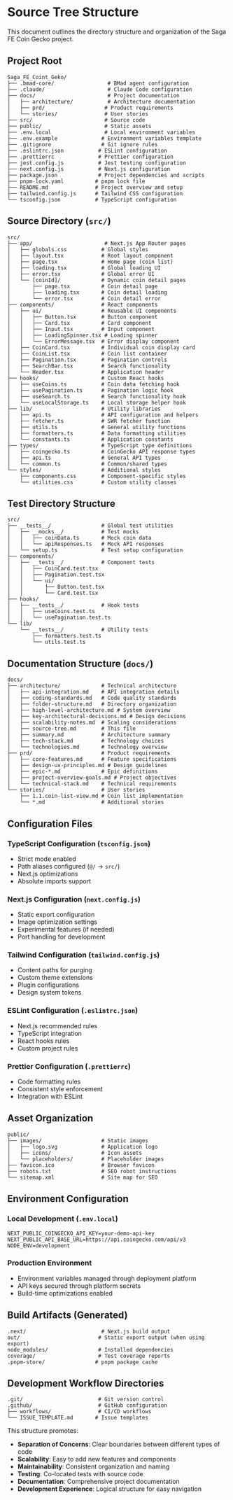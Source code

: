 # Source Tree Structure

This document outlines the directory structure and organization of the Saga FE Coin Gecko project.

## Project Root

```
Saga_FE_Coint_Geko/
├── .bmad-core/                 # BMad agent configuration
├── .claude/                    # Claude Code configuration
├── docs/                       # Project documentation
│   ├── architecture/           # Architecture documentation
│   ├── prd/                   # Product requirements
│   └── stories/               # User stories
├── src/                       # Source code
├── public/                    # Static assets
├── .env.local                 # Local environment variables
├── .env.example              # Environment variables template
├── .gitignore                # Git ignore rules
├── .eslintrc.json           # ESLint configuration
├── .prettierrc              # Prettier configuration
├── jest.config.js           # Jest testing configuration
├── next.config.js           # Next.js configuration
├── package.json             # Project dependencies and scripts
├── pnpm-lock.yaml          # pnpm lock file
├── README.md               # Project overview and setup
├── tailwind.config.js      # Tailwind CSS configuration
└── tsconfig.json           # TypeScript configuration
```

## Source Directory (`src/`)

```
src/
├── app/                       # Next.js App Router pages
│   ├── globals.css           # Global styles
│   ├── layout.tsx            # Root layout component
│   ├── page.tsx              # Home page (coin list)
│   ├── loading.tsx           # Global loading UI
│   ├── error.tsx             # Global error UI
│   └── [coinId]/             # Dynamic coin detail pages
│       ├── page.tsx          # Coin detail page
│       ├── loading.tsx       # Coin detail loading
│       └── error.tsx         # Coin detail error
├── components/               # React components
│   ├── ui/                   # Reusable UI components
│   │   ├── Button.tsx        # Button component
│   │   ├── Card.tsx          # Card component
│   │   ├── Input.tsx         # Input component
│   │   ├── LoadingSpinner.tsx # Loading spinner
│   │   └── ErrorMessage.tsx  # Error display component
│   ├── CoinCard.tsx          # Individual coin display card
│   ├── CoinList.tsx          # Coin list container
│   ├── Pagination.tsx        # Pagination controls
│   ├── SearchBar.tsx         # Search functionality
│   └── Header.tsx            # Application header
├── hooks/                    # Custom React hooks
│   ├── useCoins.ts           # Coin data fetching hook
│   ├── usePagination.ts      # Pagination logic hook
│   ├── useSearch.ts          # Search functionality hook
│   └── useLocalStorage.ts    # Local storage helper hook
├── lib/                      # Utility libraries
│   ├── api.ts                # API configuration and helpers
│   ├── fetcher.ts            # SWR fetcher function
│   ├── utils.ts              # General utility functions
│   ├── formatters.ts         # Data formatting utilities
│   └── constants.ts          # Application constants
├── types/                    # TypeScript type definitions
│   ├── coingecko.ts          # CoinGecko API response types
│   ├── api.ts                # General API types
│   └── common.ts             # Common/shared types
└── styles/                   # Additional styles
    ├── components.css        # Component-specific styles
    └── utilities.css         # Custom utility classes
```

## Test Directory Structure

```
src/
├── __tests__/                # Global test utilities
│   ├── __mocks__/            # Test mocks
│   │   ├── coinData.ts       # Mock coin data
│   │   └── apiResponses.ts   # Mock API responses
│   └── setup.ts              # Test setup configuration
├── components/
│   ├── __tests__/            # Component tests
│   │   ├── CoinCard.test.tsx
│   │   ├── Pagination.test.tsx
│   │   └── ui/
│   │       ├── Button.test.tsx
│   │       └── Card.test.tsx
├── hooks/
│   ├── __tests__/            # Hook tests
│   │   ├── useCoins.test.ts
│   │   └── usePagination.test.ts
└── lib/
    └── __tests__/            # Utility tests
        ├── formatters.test.ts
        └── utils.test.ts
```

## Documentation Structure (`docs/`)

```
docs/
├── architecture/             # Technical architecture
│   ├── api-integration.md    # API integration details
│   ├── coding-standards.md   # Code quality standards
│   ├── folder-structure.md   # Directory organization
│   ├── high-level-architecture.md # System overview
│   ├── key-architectural-decisions.md # Design decisions
│   ├── scalability-notes.md  # Scaling considerations
│   ├── source-tree.md        # This file
│   ├── summary.md            # Architecture summary
│   ├── tech-stack.md         # Technology choices
│   └── technologies.md       # Technology overview
├── prd/                      # Product requirements
│   ├── core-features.md      # Feature specifications
│   ├── design-ux-principles.md # Design guidelines
│   ├── epic-*.md             # Epic definitions
│   ├── project-overview-goals.md # Project objectives
│   └── technical-stack.md    # Technical requirements
└── stories/                  # User stories
    ├── 1.1.coin-list-view.md # Coin list implementation
    └── *.md                  # Additional stories
```

## Configuration Files

### TypeScript Configuration (`tsconfig.json`)
- Strict mode enabled
- Path aliases configured (`@/` → `src/`)
- Next.js optimizations
- Absolute imports support

### Next.js Configuration (`next.config.js`)
- Static export configuration
- Image optimization settings
- Experimental features (if needed)
- Port handling for development

### Tailwind Configuration (`tailwind.config.js`)
- Content paths for purging
- Custom theme extensions
- Plugin configurations
- Design system tokens

### ESLint Configuration (`.eslintrc.json`)
- Next.js recommended rules
- TypeScript integration
- React hooks rules
- Custom project rules

### Prettier Configuration (`.prettierrc`)
- Code formatting rules
- Consistent style enforcement
- Integration with ESLint

## Asset Organization

```
public/
├── images/                   # Static images
│   ├── logo.svg              # Application logo
│   ├── icons/                # Icon assets
│   └── placeholders/         # Placeholder images
├── favicon.ico               # Browser favicon
├── robots.txt                # SEO robot instructions
└── sitemap.xml               # Site map for SEO
```

## Environment Configuration

### Local Development (`.env.local`)
```
NEXT_PUBLIC_COINGECKO_API_KEY=your-demo-api-key
NEXT_PUBLIC_API_BASE_URL=https://api.coingecko.com/api/v3
NODE_ENV=development
```

### Production Environment
- Environment variables managed through deployment platform
- API keys secured through platform secrets
- Build-time optimizations enabled

## Build Artifacts (Generated)

```
.next/                        # Next.js build output
out/                         # Static export output (when using export)
node_modules/                # Installed dependencies
coverage/                    # Test coverage reports
.pnpm-store/                # pnpm package cache
```

## Development Workflow Directories

```
.git/                        # Git version control
.github/                     # GitHub configuration
├── workflows/               # CI/CD workflows
└── ISSUE_TEMPLATE.md       # Issue templates
```

This structure promotes:
- **Separation of Concerns**: Clear boundaries between different types of code
- **Scalability**: Easy to add new features and components
- **Maintainability**: Consistent organization and naming
- **Testing**: Co-located tests with source code
- **Documentation**: Comprehensive project documentation
- **Development Experience**: Logical structure for easy navigation